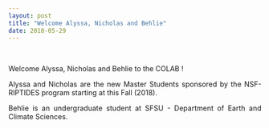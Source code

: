 ```yaml
---
layout: post
title: "Welcome Alyssa, Nicholas and Behlie"
date: 2018-05-29
---
```


<br>

<div style="text-align:justify" markdown="1">

Welcome Alyssa, Nicholas and Behlie to the COLAB !

Alyssa and Nicholas are the new Master Students sponsored by the NSF-RIPTIDES program starting at this Fall (2018).

Behlie is an undergraduate student at SFSU - Department of Earth and Climate Sciences.

</div>
